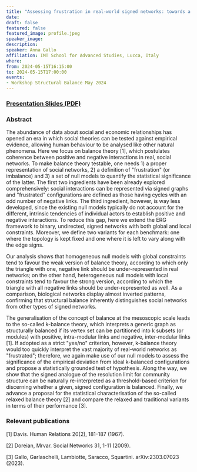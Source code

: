 ```yaml
---
title: "Assessing frustration in real-world signed networks: towards a statistical theory of balance"
date:
draft: false
featured: false
featured_image: profile.jpeg
speaker_image:
description:
speaker: Anna Gallo
affiliation: IMT School for Advanced Studies, Lucca, Italy
where:
from: 2024-05-15T16:15:00
to: 2024-05-15T17:00:00
events:
- Workshop Structural Balance May 2024 
---
```


### [Presentation Slides (PDF)](xxx.pdf)


### Abstract

The abundance of data about social and economic relationships has opened an era in which social theories can be tested against empirical evidence, allowing human behaviour to be analysed like other natural phenomena. Here we focus on balance theory [1], which postulates coherence between positive and negative interactions in real, social networks.
To make balance theory testable, one needs 1) a proper representation of social networks, 2) a definition of "frustration" (or imbalance) and 3) a set of null models to quantify the statistical significance of the latter. The first two ingredients have been already explored comprehensively: social interactions can be represented via signed graphs and "frustrated" configurations are defined as those having cycles with an odd number of negative links. The third ingredient, however, is way less developed, since the existing null models typically do not account for the different, intrinsic tendencies of individual actors to establish positive and negative interactions. To reduce this gap, here we extend the ERG framework to binary, undirected, signed networks with both global and local constraints. Moreover, we define two variants for each benchmark: one where the topology is kept fixed and one where it is left to vary along with the edge signs.

Our analysis shows that homogeneous null models with global constraints tend to favour the weak version of balance theory, according to which only the triangle with one, negative link should be under-represented in real networks; on the other hand, heterogeneous null models with local constraints tend to favour the strong version, according to which the triangle with all negative links should be under-represented as well. As a comparison, biological networks display almost inverted patterns, confirming that structural balance inherently distinguishes social networks from other types of signed networks.

The generalisation of the concept of balance at the mesoscopic scale leads to the so-called k-balance theory, which interprets a generic graph as structurally balanced if its vertex set can be partitioned into k subsets (or modules) with positive, intra-modular links and negative, inter-modular links [1]. If adopted as a strict "yes/no" criterion, however, k-balance theory would too quickly interpret the vast majority of real-world networks as "frustrated"; therefore, we again make use of our null models to assess the significance of the empirical deviation from ideal k-balanced configurations and propose a statistically grounded test of hypothesis. Along the way, we show that the signed analogue of the resolution limit for community structure can be naturally re-interpreted as a threshold-based criterion for discerning whether a given, signed configuration is balanced. Finally, we advance a proposal for the statistical characterisation of the so-called relaxed balance theory [2] and compare the relaxed and traditional variants in terms of their performance [3].



### Relevant publications 

[1] Davis. Human Relations 20(2), 181-187 (1967).

[2] Doreian, Mrvar. Social Networks 31, 1-11 (2009).

[3] Gallo, Garlaschelli, Lambiotte, Saracco, Squartini. arXiv:2303.07023 (2023).
